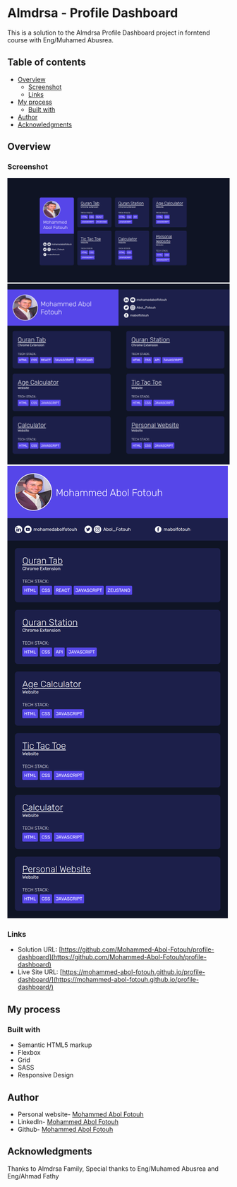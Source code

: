 # Almdrsa - Profile Dashboard

This is a solution to the Almdrsa Profile Dashboard project in forntend course with Eng/Muhamed Abusrea.

## Table of contents

- [Overview](#overview)
  - [Screenshot](#screenshot)
  - [Links](#links)
- [My process](#my-process)
  - [Built with](#built-with)
- [Author](#author)
- [Acknowledgments](#acknowledgments)

## Overview

### Screenshot

![Desktop](./assets/desktop.png) ![Tablet](./assets/tablet.png) ![Mobile](./assets/mobile.png)

### Links

- Solution URL: [https://github.com/Mohammed-Abol-Fotouh/profile-dashboard](https://github.com/Mohammed-Abol-Fotouh/profile-dashboard)
- Live Site URL: [https://mohammed-abol-fotouh.github.io/profile-dashboard/](https://mohammed-abol-fotouh.github.io/profile-dashboard/)

## My process

### Built with

- Semantic HTML5 markup
- Flexbox
- Grid
- SASS
- Responsive Design

## Author

- Personal website- [Mohammed Abol Fotouh](https://mohammed-abol-fotouh.github.io/personal-portfolio-almdrsa/)
- LinkedIn- [Mohammed Abol Fotouh](https://www.linkedin.com/in/mohammed-abol-fotouh/)
- Github- [Mohammed Abol Fotouh](https://github.com/Mohammed-Abol-Fotouh)

## Acknowledgments

Thanks to Almdrsa Family, Special thanks to Eng/Muhamed Abusrea and Eng/Ahmad Fathy
